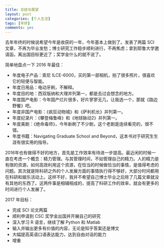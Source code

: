 ```yaml
---
title: 总结与展望
layout: post
categories: [个人生活]
tags: [年终]
comments: yes
---
```


去年年终的时候说希望今年是收获的一年，今年基本上做到了。发表了两篇 SCI 文章，不再为毕业发愁；博士研究工作稳步顺利进行，不再焦虑；拿到耶鲁大学邀请函，离出国目标更近了；奖学金什么的就不说了。

简单地盘点一下 2016 年最佳：

- 年度电子产品：索尼 ILCE-6000，买的第一部相机，拍了很多照片，很喜欢它的轻便与智能。
- 年度日用品：电动牙刷，不解释。
- 年度目的地：西双版纳和大理并列第一，都是去过会想念的地方。
- 年度国产电影：今年国产烂片很多，好片寥寥无几，让我选一个，那就《路边野餐》吧。
- 年度非国产电影：《疯狂动物城》和《萨利机长》并列第一。
- 年度纪录片：《攀登梅鲁峰》和《地球脉动2》并列第一。
- 年度美剧：《绝命毒师》，今年新刷了不少剧，这个老剧是连续看完的，很不错。
- 年度书籍：Navigating Graduate School and Beyond，这本书对于研究生生涯有很实用的指导。

2016年也有做得不好的地方，首先是工作效率有待进一步提高。最近闲的时候一直在考虑一个概念：精力管理。与其管理时间，不如管理自己的精力。人的精力是有限的资源，如何高效利用这个资源，在恰当的时候做恰当的事情，是值得考虑的问题。其次就是除科研之外的个人发展方面的事情执行得不够好，大部分时间都用在科研和娱乐活动上。这样不好，我并不希望自己博士毕业之后除了几篇文章就没有其他的东西了。这两件事是相辅相成的，提高了科研工作的效率，就会有更多的时间进行个人发展了。

2017 年目标：

- 完成 SCI 论文两篇
- 顺利申请到 CSC 奖学金出国并开展自己的研究
- 深入学习 R 语言，继续了解 Python 和 Matlab
- 输入并输出更多有价值的内容，无论是知乎答案还是博文
- 大幅提高英语口语表达能力，达到自由对话的能力
- 增重